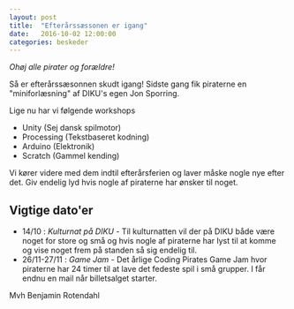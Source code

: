 ```yaml
---
layout: post
title:  "Efterårssæssonen er igang"
date:   2016-10-02 12:00:00
categories: beskeder
---
```


*Ohøj alle pirater og forældre!*

Så er efterårssæsonnen skudt igang!
Sidste gang fik piraterne en "miniforlæsning" af DIKU's egen Jon Sporring. 

Lige nu har vi følgende workshops

* Unity (Sej dansk spilmotor) 
* Processing (Tekstbaseret kodning) 
* Arduino (Elektronik)
* Scratch (Gammel kending) 

Vi kører videre med dem indtil efterårsferien og laver måske nogle nye efter det. 
Giv endelig lyd hvis nogle af piraterne har ønsker til noget. 


## Vigtige dato'er
* 14/10 : *Kulturnat på DIKU* - Til kulturnatten vil der på DIKU både være noget for store og små og hvis nogle af piraterne har lyst til at komme og vise noget frem på standen så sig endelig til.  
* 26/11-27/11 : *Game Jam* - Det årlige Coding Pirates Game Jam hvor piraterne har 24 timer til at lave det fedeste spil i små grupper. I får endnu en mail når billetsalget starter.


Mvh Benjamin Rotendahl
